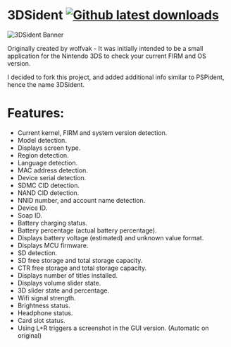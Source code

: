 # 3DSident [![Github latest downloads](https://img.shields.io/github/downloads/joel16/3DSident/total.svg)](https://github.com/joel16/3DSident/releases/latest)

![3DSident Banner](http://i.imgur.com/HPWNgmz.png)

Originally created by wolfvak - It was initially intended to be a small application for the Nintendo 3DS to check your current FIRM and OS version.

I decided to fork this project, and added additional info similar to PSPident, hence the name 3DSident.

# Features:
- Current kernel, FIRM and system version detection. 
- Model detection.
- Displays screen type.
- Region detection.
- Language detection.
- MAC address detection.
- Device serial detection.
- SDMC CID detection.
- NAND CID detection.
- NNID number, and account name detection.
- Device ID.
- Soap ID.
- Battery charging status.
- Battery percentage (actual battery percentage).
- Displays battery voltage (estimated) and unknown value format.
- Displays MCU firmware.
- SD detection.
- SD free storage and total storage capacity.
- CTR free storage and total storage capacity.
- Displays number of titles installed.
- Displays volume slider state.
- 3D slider state and percentage.
- Wifi signal strength.
- Brightness status.
- Headphone status.
- Card slot status.
- Using L+R triggers a screenshot in the GUI version. (Automatic on original)
